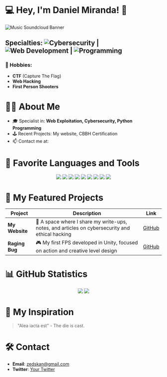 # 💻 Hey, I'm Daniel Miranda! 👾

![Music Soundcloud Banner](https://github.com/user-attachments/assets/83728517-1390-4ca1-97ba-788d5cd11128)

## Specialties: ![Cybersecurity](https://img.shields.io/badge/-Cybersecurity-34eb8f?style=for-the-badge) | ![Web Development](https://img.shields.io/badge/-Web_Development-34cceb?style=for-the-badge) | ![Programming](https://img.shields.io/badge/-Programming-eb34d2?style=for-the-badge)

### 👾 Hobbies:
- **CTF** (Capture The Flag)
- **Web Hacking**
- **First Person Shooters**

# 🧑‍💻 About Me
- 🎓 Specialist in: **Web Exploitation, Cybersecurity, Python Programming**
- 🕹️ Recent Projects: My website, CBBH Certification
- 📫 Contact me at:

# 🔧 Favorite Languages and Tools
<p align="center">
  <img src="https://img.shields.io/badge/-Python-000?logo=python&logoColor=34eb98&style=for-the-badge" />
  <img src="https://img.shields.io/badge/-JavaScript-000?logo=javascript&logoColor=34cceb&style=for-the-badge" />
  <img src="https://img.shields.io/badge/-Linux-000?logo=linux&logoColor=ff34cb&style=for-the-badge" />
  <img src="https://img.shields.io/badge/-Burp_Suite-000?logo=burp-suite&logoColor=orange&style=for-the-badge" />
  <img src="https://img.shields.io/badge/-OWASP_ZAP-000?logo=owasp&logoColor=34cceb&style=for-the-badge" />
  <img src="https://img.shields.io/badge/-SQLmap-000?logo=sqlite&logoColor=34eb98&style=for-the-badge" />
  <img src="https://img.shields.io/badge/-Nmap-000?logo=nmap&logoColor=ff34cb&style=for-the-badge" />
  <img src="https://img.shields.io/badge/-Sublist3r-000?logo=python&logoColor=34eb98&style=for-the-badge" />
  <img src="https://img.shields.io/badge/-Dirb-000?logo=gnu-bash&logoColor=34cceb&style=for-the-badge" />
</p>

# 🚀 My Featured Projects
| Project                          | Description                                                         | Link     |
|-----------------------------------|---------------------------------------------------------------------|----------|
| **My Website**                    | 📜 A space where I share my write-ups, notes, and articles on cybersecurity and ethical hacking | [GitHub](#) |
| **Raging Bug**                    | 🎮 My first FPS developed in Unity, focused on action and creative level design | [GitHub](#) |

# 📊 GitHub Statistics
<p align="center">
  <img src="https://github-readme-stats.vercel.app/api?username=your-username&show_icons=true&theme=highcontrast&title_color=34eb8f&text_color=c9d1d9&icon_color=34cceb&bg_color=000000" />
  <img src="https://github-readme-stats.vercel.app/api/top-langs/?username=your-username&layout=compact&theme=highcontrast&title_color=34eb8f&text_color=c9d1d9&bg_color=000000" />
</p>

# 🎯 My Inspiration
> "Alea iacta est" - The die is cast.

# 🛠️ Contact
- **Email**: [zedskan@gmail.com](mailto:zedskan@gmail.com)
- **Twitter**: [Your Twitter](#)

